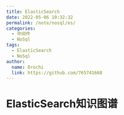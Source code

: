 ```yaml
---
title: ElasticSearch
date: 2022-05-06 10:32:32
permalink: /note/nosql/es/
categories:
  - 中间件
  - NoSql
tags:
  - ElasticSearch
  - NoSql
author: 
  name: Orochi
  link: https://github.com/765741668
---
```

# ElasticSearch知识图谱
